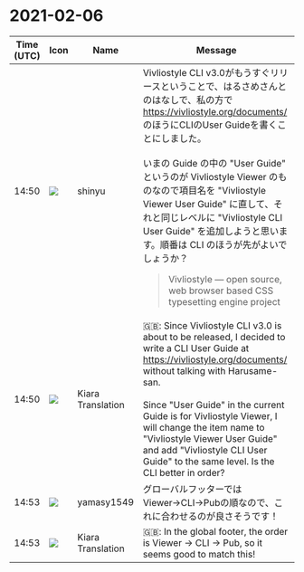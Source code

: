 # 2021-02-06

|Time (UTC)|Icon|Name|Message|
|---|---|---|---|
|14:50|![](https://avatars.slack-edge.com/2018-04-27/354445776386_e258f5ed5ba887b08668_72.jpg)|shinyu|Vivliostyle CLI v3.0がもうすぐリリースということで、はるさめさんとのはなしで、私の方で <https://vivliostyle.org/documents/> のほうにCLIのUser Guideを書くことにしました。<br><br>いまの Guide の中の "User Guide" というのが Vivliostyle Viewer のものなので項目名を "Vivliostyle Viewer User Guide" に直して、それと同じレベルに "Vivliostyle CLI User Guide" を追加しようと思います。順番は CLI のほうが先がよいでしょうか？<br><blockquote>Vivliostyle — open source, web browser based CSS typesetting engine project</blockquote>|
|14:50|![](https://avatars.slack-edge.com/2019-08-21/732685848020_f3f20736795184660348_72.png)|Kiara Translation|🇬🇧: Since Vivliostyle CLI v3.0 is about to be released, I decided to write a CLI User Guide at <https://vivliostyle.org/documents/> without talking with Harusame-san.<br><br>Since "User Guide" in the current Guide is for Vivliostyle Viewer, I will change the item name to "Vivliostyle Viewer User Guide" and add "Vivliostyle CLI User Guide" to the same level. Is the CLI better in order?|
|14:53|![](https://secure.gravatar.com/avatar/b2dffef7ce30f6f8f399f2a172229711.jpg?s=72&d=https%3A%2F%2Fa.slack-edge.com%2Fdf10d%2Fimg%2Favatars%2Fava_0012-72.png)|yamasy1549|グローバルフッターではViewer→CLI→Pubの順なので、これに合わせるのが良さそうです！|
|14:53|![](https://avatars.slack-edge.com/2019-08-21/732685848020_f3f20736795184660348_72.png)|Kiara Translation|🇬🇧: In the global footer, the order is Viewer → CLI → Pub, so it seems good to match this!|
